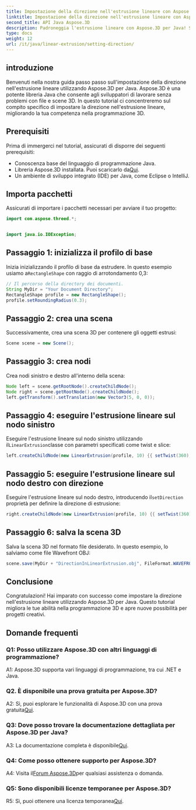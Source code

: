 ```yaml
---
title: Impostazione della direzione nell'estrusione lineare con Aspose.3D per Java
linktitle: Impostazione della direzione nell'estrusione lineare con Aspose.3D per Java
second_title: API Java Aspose.3D
description: Padroneggia l'estrusione lineare con Aspose.3D per Java! Segui la nostra guida per una programmazione 3D senza interruzioni. Scaricalo ora per un'esperienza accattivante.
type: docs
weight: 12
url: /it/java/linear-extrusion/setting-direction/
---
```

## introduzione

Benvenuti nella nostra guida passo passo sull'impostazione della direzione nell'estrusione lineare utilizzando Aspose.3D per Java. Aspose.3D è una potente libreria Java che consente agli sviluppatori di lavorare senza problemi con file e scene 3D. In questo tutorial ci concentreremo sul compito specifico di impostare la direzione nell'estrusione lineare, migliorando la tua competenza nella programmazione 3D.

## Prerequisiti

Prima di immergerci nel tutorial, assicurati di disporre dei seguenti prerequisiti:

- Conoscenza base del linguaggio di programmazione Java.
-  Libreria Aspose.3D installata. Puoi scaricarlo da[Qui](https://releases.aspose.com/3d/java/).
- Un ambiente di sviluppo integrato (IDE) per Java, come Eclipse o IntelliJ.

## Importa pacchetti

Assicurati di importare i pacchetti necessari per avviare il tuo progetto:

```java
import com.aspose.threed.*;


import java.io.IOException;
```

## Passaggio 1: inizializza il profilo di base

 Inizia inizializzando il profilo di base da estrudere. In questo esempio usiamo a`RectangleShape` con raggio di arrotondamento 0,3:

```java
// Il percorso della directory dei documenti.
String MyDir = "Your Document Directory";
RectangleShape profile = new RectangleShape();
profile.setRoundingRadius(0.3);
```

## Passaggio 2: crea una scena

Successivamente, crea una scena 3D per contenere gli oggetti estrusi:

```java
Scene scene = new Scene();
```

## Passaggio 3: crea nodi

Crea nodi sinistro e destro all'interno della scena:

```java
Node left = scene.getRootNode().createChildNode();
Node right = scene.getRootNode().createChildNode();
left.getTransform().setTranslation(new Vector3(5, 0, 0));
```

## Passaggio 4: eseguire l'estrusione lineare sul nodo sinistro

 Eseguire l'estrusione lineare sul nodo sinistro utilizzando il`LinearExtrusion`classe con parametri specificati come twist e slice:

```java
left.createChildNode(new LinearExtrusion(profile, 10) {{ setTwist(360); setSlices(100); }});
```

## Passaggio 5: eseguire l'estrusione lineare sul nodo destro con direzione

 Eseguire l'estrusione lineare sul nodo destro, introducendo il`setDirection` proprietà per definire la direzione di estrusione:

```java
right.createChildNode(new LinearExtrusion(profile, 10) {{ setTwist(360); setSlices(100); setDirection(new Vector3(0.3, 0.2, 1));}});
```

## Passaggio 6: salva la scena 3D

Salva la scena 3D nel formato file desiderato. In questo esempio, lo salviamo come file Wavefront OBJ:

```java
scene.save(MyDir + "DirectionInLinearExtrusion.obj", FileFormat.WAVEFRONTOBJ);
```

## Conclusione

Congratulazioni! Hai imparato con successo come impostare la direzione nell'estrusione lineare utilizzando Aspose.3D per Java. Questo tutorial migliora le tue abilità nella programmazione 3D e apre nuove possibilità per progetti creativi.

## Domande frequenti

### Q1: Posso utilizzare Aspose.3D con altri linguaggi di programmazione?

A1: Aspose.3D supporta vari linguaggi di programmazione, tra cui .NET e Java.

### Q2. È disponibile una prova gratuita per Aspose.3D?

 A2: Sì, puoi esplorare le funzionalità di Aspose.3D con una prova gratuita[Qui](https://releases.aspose.com/).

### Q3: Dove posso trovare la documentazione dettagliata per Aspose.3D per Java?

 A3: La documentazione completa è disponibile[Qui](https://reference.aspose.com/3d/java/).

### Q4: Come posso ottenere supporto per Aspose.3D?

 A4: Visita il[Forum Aspose.3D](https://forum.aspose.com/c/3d/18)per qualsiasi assistenza o domanda.

### Q5: Sono disponibili licenze temporanee per Aspose.3D?

 R5: Sì, puoi ottenere una licenza temporanea[Qui](https://purchase.aspose.com/temporary-license/).